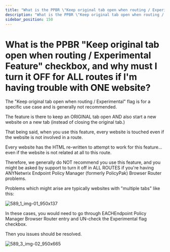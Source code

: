 ```yaml
---
title: "What is the PPBR \"Keep original tab open when routing / Experimental Feature\" checkbox, and why must I turn it OFF for ALL routes if I'm having trouble with ONE website?"
description: "What is the PPBR \"Keep original tab open when routing / Experimental Feature\" checkbox, and why must I turn it OFF for ALL routes if I'm having trouble with ONE website?"
sidebar_position: 150
---
```


# What is the PPBR "Keep original tab open when routing / Experimental Feature" checkbox, and why must I turn it OFF for ALL routes if I'm having trouble with ONE website?

The "Keep original tab open when routing / Experimental" flag is for a specific use case and is
generally not recommended.

The feature is there to keep an ORIGINAL tab open AND also start a new website on a new tab (instead
of closing the original tab.)

That being said, when you use this feature, every website is touched even if the website is not
involved in a route.

Every website has the HTML re-written to attempt to work for this feature… even if the website is
not related at all to this route.

Therefore, we generally do NOT recommend you use this feature, and you might be asked by support to
turn it off in ALL ROUTES if you're having ANYNetwrix Endpoint Policy Manager (formerly PolicyPak)
Browser Router problems.

Problems which might arise are typically websites with "multiple tabs" like this:

![589_1_img-01_950x137](/images/endpointpolicymanager/troubleshooting/browserrouter/editpolicytemplate/589_1_img-01_950x137.webp)

In these cases, you would need to go through EACHEndpoint Policy Manager Browser Router entry and
UN-check the Experimental flag checkbox.

Then you issues should be resolved.

![589_3_img-02_950x665](/images/endpointpolicymanager/troubleshooting/browserrouter/editpolicytemplate/589_3_img-02_950x665.webp)
